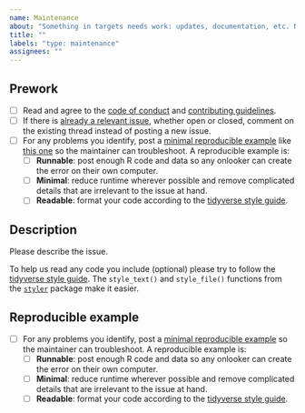 ```yaml
---
name: Maintenance
about: "Something in targets needs work: updates, documentation, etc. Not a bug, performance issue, or new feature."
title: ""
labels: "type: maintenance"
assignees: ""
---
```


## Prework

* [ ] Read and agree to the [code of conduct](https://ropensci.org/code-of-conduct/) and [contributing guidelines](https://github.com/ropensci/targets/blob/main/CONTRIBUTING.md).
* [ ] If there is [already a relevant issue](https://github.com/ropensci/targets/issues), whether open or closed, comment on the existing thread instead of posting a new issue.
* [ ] For any problems you identify, post a [minimal reproducible example](https://www.tidyverse.org/help/) like [this one](https://github.com/ropensci/targets/issues/256#issuecomment-754229683) so the maintainer can troubleshoot. A reproducible example is:
    * [ ] **Runnable**: post enough R code and data so any onlooker can create the error on their own computer.
    * [ ] **Minimal**: reduce runtime wherever possible and remove complicated details that are irrelevant to the issue at hand.
    * [ ] **Readable**: format your code according to the [tidyverse style guide](https://style.tidyverse.org/).

## Description

Please describe the issue.

To help us read any code you include (optional) please try to follow the [tidyverse style guide](https://style.tidyverse.org/). The `style_text()` and `style_file()` functions from the [`styler`](https://github.com/r-lib/styler) package make it easier.

## Reproducible example

* [ ] For any problems you identify, post a [minimal reproducible example](https://www.tidyverse.org/help/) so the maintainer can troubleshoot. A reproducible example is:
    * [ ] **Runnable**: post enough R code and data so any onlooker can create the error on their own computer.
    * [ ] **Minimal**: reduce runtime wherever possible and remove complicated details that are irrelevant to the issue at hand.
    * [ ] **Readable**: format your code according to the [tidyverse style guide](https://style.tidyverse.org/).
